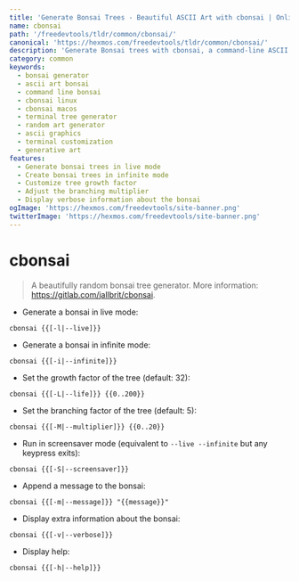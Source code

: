 ```yaml
---
title: 'Generate Bonsai Trees - Beautiful ASCII Art with cbonsai | Online Free DevTools by Hexmos'
name: cbonsai
path: '/freedevtools/tldr/common/cbonsai/'
canonical: 'https://hexmos.com/freedevtools/tldr/common/cbonsai/'
description: 'Generate Bonsai trees with cbonsai, a command-line ASCII art generator. Create unique and beautiful random trees on Linux or macOS. Free online tool, no registration required.'
category: common
keywords:
  - bonsai generator
  - ascii art bonsai
  - command line bonsai
  - cbonsai linux
  - cbonsai macos
  - terminal tree generator
  - random art generator
  - ascii graphics
  - terminal customization
  - generative art
features:
  - Generate bonsai trees in live mode
  - Create bonsai trees in infinite mode
  - Customize tree growth factor
  - Adjust the branching multiplier
  - Display verbose information about the bonsai
ogImage: 'https://hexmos.com/freedevtools/site-banner.png'
twitterImage: 'https://hexmos.com/freedevtools/site-banner.png'
---
```


# cbonsai

> A beautifully random bonsai tree generator.
> More information: <https://gitlab.com/jallbrit/cbonsai>.

- Generate a bonsai in live mode:

`cbonsai {{[-l|--live]}}`

- Generate a bonsai in infinite mode:

`cbonsai {{[-i|--infinite]}}`

- Set the growth factor of the tree (default: 32):

`cbonsai {{[-L|--life]}} {{0..200}}`

- Set the branching factor of the tree (default: 5):

`cbonsai {{[-M|--multiplier]}} {{0..20}}`

- Run in screensaver mode (equivalent to `--live --infinite` but any keypress exits):

`cbonsai {{[-S|--screensaver]}}`

- Append a message to the bonsai:

`cbonsai {{[-m|--message]}} "{{message}}"`

- Display extra information about the bonsai:

`cbonsai {{[-v|--verbose]}}`

- Display help:

`cbonsai {{[-h|--help]}}`
